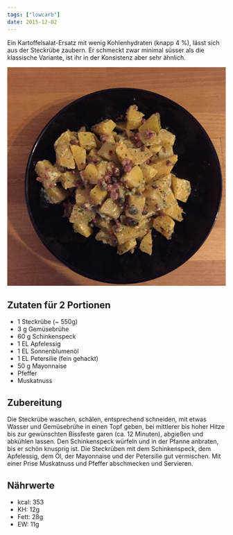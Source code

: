 ```yaml
---
tags: ["lowcarb"]
date: 2015-12-02
---
```


Ein Kartoffelsalat-Ersatz mit wenig Kohlenhydraten (knapp 4 %), lässt sich aus der Steckrübe zaubern. Er schmeckt zwar minimal süsser als die klassische Variante, ist ihr in der Konsistenz aber sehr ähnlich.

![](../img/falscher-kartoffelsalat.jpg)

## Zutaten für 2 Portionen
- 1     Steckrübe (~ 550g)
- 3 g   Gemüsebrühe
- 60 g  Schinkenspeck
- 1 EL  Apfelessig
- 1 EL  Sonnenblumenöl
- 1 EL  Petersilie (fein gehackt)
- 50 g  Mayonnaise
- Pfeffer
- Muskatnuss

## Zubereitung
Die Steckrübe waschen, schälen, entsprechend schneiden, mit etwas Wasser und Gemüsebrühe in einen Topf geben, bei mittlerer bis hoher Hitze bis zur gewünschten Bissfeste garen (ca. 12 Minuten), abgießen und abkühlen lassen.
Den Schinkenspeck würfeln und in der Pfanne anbraten, bis er schön knusprig ist.
Die Steckrüben mit dem Schinkenspeck, dem Apfelessig, dem Öl, der Mayonnaise und der Petersilie gut vermischen. Mit einer Prise Muskatnuss und Pfeffer abschmecken und Servieren.

## Nährwerte
- kcal:    353
- KH:       12g
- Fett:     28g
- EW:       11g

